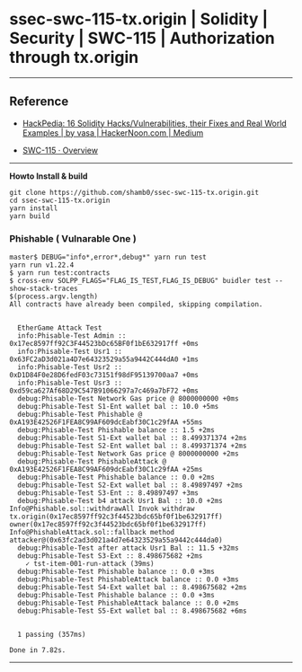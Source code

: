 # ssec-swc-115-tx.origin | Solidity | Security | SWC-115 | Authorization through tx.origin

---

## Reference

* [HackPedia: 16 Solidity Hacks/Vulnerabilities, their Fixes and Real World Examples | by vasa | HackerNoon.com | Medium](https://medium.com/hackernoon/hackpedia-16-solidity-hacks-vulnerabilities-their-fixes-and-real-world-examples-f3210eba5148)

* [SWC-115 · Overview](https://swcregistry.io/docs/SWC-115#:~:text=Description-,tx.,calls%20into%20a%20malicious%20contract.)

---

**Howto Install & build**

```shell
git clone https://github.com/shamb0/ssec-swc-115-tx.origin.git
cd ssec-swc-115-tx.origin
yarn install
yarn build
```

### Phishable ( Vulnarable One )

```shell
master$ DEBUG="info*,error*,debug*" yarn run test
yarn run v1.22.4
$ yarn run test:contracts
$ cross-env SOLPP_FLAGS="FLAG_IS_TEST,FLAG_IS_DEBUG" buidler test --show-stack-traces
$(process.argv.length)
All contracts have already been compiled, skipping compilation.


  EtherGame Attack Test
  info:Phisable-Test Admin :: 0x17ec8597ff92C3F44523bDc65BF0f1bE632917ff +0ms
  info:Phisable-Test Usr1 :: 0x63FC2aD3d021a4D7e64323529a55a9442C444dA0 +1ms
  info:Phisable-Test Usr2 :: 0xD1D84F0e28D6fedF03c73151f98dF95139700aa7 +0ms
  info:Phisable-Test Usr3 :: 0xd59ca627Af68D29C547B91066297a7c469a7bF72 +0ms
  debug:Phisable-Test Network Gas price @ 8000000000 +0ms
  debug:Phisable-Test S1-Ent wallet bal :: 10.0 +5ms
  debug:Phisable-Test Phishable @ 0xA193E42526F1FEA8C99AF609dcEabf30C1c29fAA +55ms
  debug:Phisable-Test Phishable balance :: 1.5 +2ms
  debug:Phisable-Test S1-Ext wallet bal :: 8.499371374 +2ms
  debug:Phisable-Test S2-Ent wallet bal :: 8.499371374 +2ms
  debug:Phisable-Test Network Gas price @ 8000000000 +2ms
  debug:Phisable-Test PhishableAttack @ 0xA193E42526F1FEA8C99AF609dcEabf30C1c29fAA +25ms
  debug:Phisable-Test Phishable balance :: 0.0 +2ms
  debug:Phisable-Test S2-Ext wallet bal :: 8.49897497 +2ms
  debug:Phisable-Test S3-Ent :: 8.49897497 +3ms
  debug:Phisable-Test b4 attack Usr1 Bal :: 10.0 +2ms
Info@Phishable.sol::withdrawAll Invok withdraw tx.origin(0x17ec8597ff92c3f44523bdc65bf0f1be632917ff) owner(0x17ec8597ff92c3f44523bdc65bf0f1be632917ff)
Info@PhishableAttack.sol::fallback method attacker@(0x63fc2ad3d021a4d7e64323529a55a9442c444da0)
  debug:Phisable-Test after attack Usr1 Bal :: 11.5 +32ms
  debug:Phisable-Test S3-Ext :: 8.498675682 +2ms
    ✓ tst-item-001-run-attack (39ms)
  debug:Phisable-Test Phishable balance :: 0.0 +3ms
  debug:Phisable-Test PhishableAttack balance :: 0.0 +3ms
  debug:Phisable-Test S4-Ext wallet bal :: 8.498675682 +2ms
  debug:Phisable-Test Phishable balance :: 0.0 +3ms
  debug:Phisable-Test PhishableAttack balance :: 0.0 +2ms
  debug:Phisable-Test S5-Ext wallet bal :: 8.498675682 +6ms


  1 passing (357ms)

Done in 7.82s.
```

---
